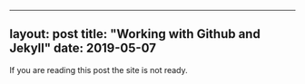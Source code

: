     
---
layout: post
title: "Working with Github and Jekyll"
date: 2019-05-07
---
If you are reading this post the site is not ready.
